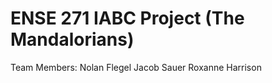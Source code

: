 # ENSE 271 IABC Project (The Mandalorians)

Team Members:
Nolan Flegel
Jacob Sauer
Roxanne Harrison
